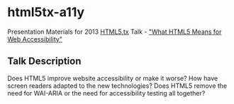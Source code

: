 html5tx-a11y
============

Presentation Materials for 2013 [HTML5.tx](http://html5tx.com/) Talk - ["What HTML5 Means for Web Accessibility"](http://html5tx.com/pages/schedule#afternoon-5)

## Talk Description
Does HTML5 improve website accessibility or make it worse? How have screen readers adapted to the new technologies? Does HTML5 remove the need for WAI-ARIA or the need for accessibility testing all together?
